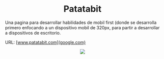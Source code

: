 <h1 align="center">Patatabit</h1>

Una pagina para desarrollar habilidades de mobil first (donde se desarrolla primero enfocando a un dispositivo mobil de 320px, para partir a desarrollar a dispositivos de escritorio.

URL: [www.patatabit.com](google.com)

<p align="center"> <img src="https://destinationenv.com/wp-content/uploads/2019/09/mobile-first-approach-3.png)"/> 
</p>
